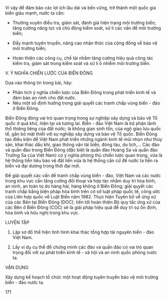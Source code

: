 Vì vậy để đảm bảo các lợi ích lâu dài và bền vững, trở thành một quốc gia biển giàu mạnh, nước ta cần:

- Thường xuyên điều tra, giám sát, đánh giá hiện trạng môi trường biển; tăng cường năng lực và chủ động kiểm soát, xử lí các vấn đề môi trường biển;

- Đẩy mạnh tuyên truyền, nâng cao nhận thức của cộng đồng về bảo vệ môi trường biển;

- Hoàn thiện các công cụ, chế tài nhằm tăng cường hiệu quả công tác kiểm tra, giám sát trong kiểm soát và xử lí ô nhiễm môi trường biển.

V. Ý NGHĨA CHIẾN LƯỢC CỦA BIỂN ĐÔNG

Dựa vào thông tin trong bài, hãy:
- Phân tích ý nghĩa chiến lược của Biển Đông trong phát triển kinh tế và đảm bảo an ninh cho đất nước.
- Nêu một số định hướng trong giải quyết các tranh chấp vùng biển - đảo ở Biển Đông.

Biển Đông đóng vai trò quan trọng trong sự nghiệp xây dựng và bảo vệ Tổ quốc ở quá khứ, hiện tại và tương lai. Biển - đảo Việt Nam là bộ phận lãnh thổ thiêng liêng của đất nước; là không gian sinh tồn, của ngõ giao lưu quốc tế, gắn bó mật thiết với sự nghiệp xây dựng và bảo vệ Tổ quốc. Biển Đông tạo điều kiện để Việt Nam phát triển những ngành kinh tế mũi nhọn như thủy sản, khai thác dầu khí, giao thông vận tải biển, đóng tàu, du lịch,... Các đảo và quần đảo trong Biển Đông (đặc biệt là quần đảo Hoàng Sa và quần đảo Trường Sa của Việt Nam) có ý nghĩa phòng thủ chiến lược quan trọng, vừa là hệ thống tiền tiêu bảo vệ đất liền vừa là hệ thống căn cứ để nước ta tiến ra biển và đại dương trong thời đại mới.

Để giải quyết các vấn đề tranh chấp vùng biển - đảo, Việt Nam và các nước trong khu vực cần tăng cường đối thoại và hợp tác nhằm duy trì hòa bình, an ninh, an toàn tự do hàng hải, hàng không ở Biển Đông; giải quyết các tranh chấp bằng biện pháp hòa bình trên cơ sở luật pháp quốc tế, công ước của Liên hợp quốc về Luật Biển năm 1982. Thực hiện Tuyên bố về ứng xử của các Bên tại Biển Đông (DOC), tiến tới hoàn thiện Bộ quy tắc ứng xử của các Bên ở Biển Đông (COC) sẽ là giải pháp hiệu quả để duy trì sự ổn định, hòa bình và hữu nghị trong khu vực.

LUYỆN TẬP

1. Lập sơ đồ thể hiện tình hình khai thác tổng hợp tài nguyên biển - đảo Việt Nam.

2. Lấy ví dụ cụ thể để chứng minh các đảo và quần đảo có vai trò quan trọng đối với sự phát triển kinh tế - xã hội và an ninh quốc phòng nước ta.

VẬN DỤNG

Xây dựng kế hoạch tổ chức một hoạt động tuyên truyền bảo vệ môi trường biển - đảo nước ta.

171
